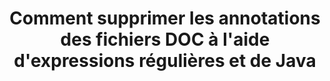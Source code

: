 ---
############################# Static ############################
layout: "auto-gen-gist"
draft: false
path: "fr/redaction/java/annotation/doc"
otherformats: CSV DOCM DOCX DOT DOTM DOTX PDF POT POTM PPS PPSM PPSX PPT PPTM PPTX RTF XLS XLSM XLSX XLT XLTM XLTX  

############################# Head ############################
head_title: "Masquer les annotations DOC via une expression régulière dans Java"
head_description: "L'API Java de GroupDocs.Redaction permet aux développeurs de supprimer les annotations de PDF DOC DOCX RTF XLSX CSV PPT PPTX et les images à l'aide d'expressions régulières dans Java"

############################# Header ############################
title: "Comment supprimer les annotations des fichiers DOC à l'aide d'expressions régulières et de Java"
description: "L'API GroupDocs.Redaction de Java permet de biffer, de masquer ou de supprimer les commentaires sensibles des documents de traitement de texte, des feuilles de calcul, des présentations, des PDF et des images à l'aide d'expressions régulières."

################### SubMenu/Download Button #####################
button:
    enable: true

############################# About ############################
about:
    enable: true
    title: "Qu'est-ce que la désinfection des commentaires ?"
    content: |
        La rédaction ou la désinfection de texte est le processus de suppression des annotations confidentielles ou indésirables des documents numériques tout en laissant intact le reste du document ou du paragraphe le contenant. La rédaction aide les utilisateurs ainsi que l'organisation à protéger leurs informations sensibles en les masquant ou en les supprimant définitivement. À l'aide de l'API GroupDocs.Redaction Java, les utilisateurs peuvent désormais biffer, masquer ou supprimer le texte sensible des documents de traitement de texte, des feuilles de calcul, des présentations, PDF et des fichiers image raster. L'API fournit un large éventail d'options et de méthodes pour la suppression des informations privées dans les documents. Il prend en charge la recherche et la rédaction à l'aide d'expressions régulières, l'utilisation de rédactions textuelles (codes d'exemption) ou graphiques (rectangles colorés) et bien d'autres. Alors pourquoi ne pas essayer et automatiser votre processus de rédaction de documents en téléchargeant l'API et en explorant ses fonctionnalités de base et avancées.

############################# Steps ############################
steps:
    enable: true
    block:
    - title_left: "Masquer les annotations DOC à l'aide d'expressions régulières dans Java"
      content_left: |
        GroupDocs.Redaction permet de supprimer facilement des données de nature sensible ou privée de vos documents. Le cas de rédaction le plus courant consiste à supprimer une annotation d'un document. 

        Le code suivant peut être utilisé pour appliquer la rédaction d'annotations à un document à l'aide d'une expression régulière. Il permet aux utilisateurs de remplacer tous les commentaires, en faisant référence à "john" par un "[expurgé]" comme code d'exemption,

      title_right: "Supprimer les données sensibles de DOC commentaires"
      content_right: |
        * Créez une instance de la classe [Redactor](https://apireference.groupdocs.com/redaction/java/com.groupdocs.redaction/Redactor) et chargez le fichier DOC
        * Créez une instance de la classe [AnnotationRedaction](https://apireference.groupdocs.com/redaction/java/com.groupdocs.redaction.redactions/AnnotationRedaction)
        * Appelez la méthode redactor.apply avec l'objet de la classe AnnotationRedaction
        * Appelez la méthode redactor.save pour enregistrer les modifications 

      gisthash: "75d727ec8cec6c416b307caeee59f44b"
      gistfile: "AnnotationRedaction.java"
      
    - title_left: "Configuration requise"
      content_left: |
        GroupDocs.Redaction for Java Les API sont prises en charge sur toutes les principales plates-formes et systèmes d'exploitation. Pour un guide complet de la configuration système requise, veuillez visiter [configuration système](https://docs.groupdocs.com/redaction/java/system-requirements) Avant d'exécuter le code ci-dessous, assurez-vous que les prérequis suivants sont installés sur votre système :
        * Systèmes d'exploitation : Microsoft Windows, Linux, MacOS
        * Environnement de développement : NetBeans, Intellij IDEA, Eclipse, etc.
        * Java Environnement d'exécution : J2SE 6.0 et supérieur
        * Obtenez la dernière version de GroupDocs.Redaction for Java auprès de [Maven](https://repository.groupdocs.com/webapp/#/artifacts/browse/tree/General/repo/com/groupdocs/groupdocs-redaction)
        
      title_right: "Comment utiliser GroupDocs.Redaction ?"
      content_right: |
        * Autoriser les utilisateurs à ajouter des formats de document personnalisés et des types de caviardage
        * Aucun logiciel supplémentaire n'est requis pour supprimer les informations sensibles
        * Possibilité de définir le document de rendu de plage de pages comme PDF
        * Un moyen facile de rédiger différents types de métadonnées : nom de l'auteur, version, titre, sujet, description et bien d'autres
        * Extraction d'informations sur les documents - type de fichier, nombre de pages, etc.

############################# Demos ############################
demos:
    enable: true
############################# About Formats ############################
about_formats:
    enable: true
############################# More Formats ############################
more_formats:
    enable: true

############################# Back to top ###############################
back_to_top:
    enable: true
---